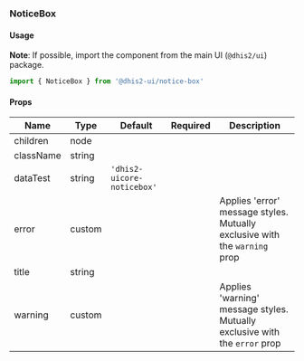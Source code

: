 ### NoticeBox

#### Usage

**Note**: If possible, import the component from the main UI (`@dhis2/ui`) package.

```js
import { NoticeBox } from '@dhis2-ui/notice-box'
```

#### Props

| Name      | Type   | Default                    | Required | Description                                                                |
| --------- | ------ | -------------------------- | -------- | -------------------------------------------------------------------------- |
| children  | node   |                            |          |                                                                            |
| className | string |                            |          |                                                                            |
| dataTest  | string | `'dhis2-uicore-noticebox'` |          |                                                                            |
| error     | custom |                            |          | Applies 'error' message styles. Mutually exclusive with the `warning` prop |
| title     | string |                            |          |                                                                            |
| warning   | custom |                            |          | Applies 'warning' message styles. Mutually exclusive with the `error` prop |
